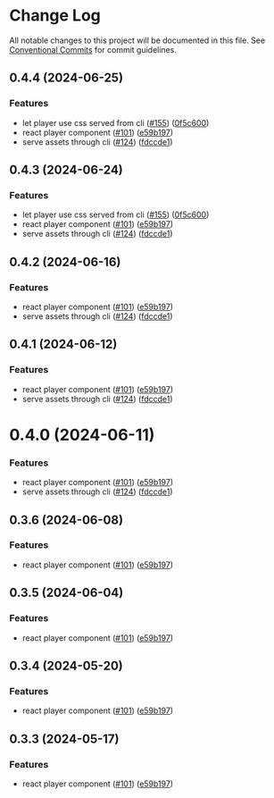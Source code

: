 # Change Log

All notable changes to this project will be documented in this file.
See [Conventional Commits](https://conventionalcommits.org) for commit guidelines.

## 0.4.4 (2024-06-25)


### Features

* let player use css served from cli ([#155](https://github.com/redotvideo/revideo/issues/155)) ([0f5c600](https://github.com/redotvideo/revideo/commit/0f5c600b43a0ef57f632c8e306bc7be361792351))
* react player component ([#101](https://github.com/redotvideo/revideo/issues/101)) ([e59b197](https://github.com/redotvideo/revideo/commit/e59b197be1d1d1b1940d2bdedbb3e3fb743125fc))
* serve assets through cli ([#124](https://github.com/redotvideo/revideo/issues/124)) ([fdccde1](https://github.com/redotvideo/revideo/commit/fdccde12f058811382e7e2084ebe4b9e05af1b80))





## 0.4.3 (2024-06-24)


### Features

* let player use css served from cli ([#155](https://github.com/redotvideo/revideo/issues/155)) ([0f5c600](https://github.com/redotvideo/revideo/commit/0f5c600b43a0ef57f632c8e306bc7be361792351))
* react player component ([#101](https://github.com/redotvideo/revideo/issues/101)) ([e59b197](https://github.com/redotvideo/revideo/commit/e59b197be1d1d1b1940d2bdedbb3e3fb743125fc))
* serve assets through cli ([#124](https://github.com/redotvideo/revideo/issues/124)) ([fdccde1](https://github.com/redotvideo/revideo/commit/fdccde12f058811382e7e2084ebe4b9e05af1b80))





## 0.4.2 (2024-06-16)


### Features

* react player component ([#101](https://github.com/redotvideo/revideo/issues/101)) ([e59b197](https://github.com/redotvideo/revideo/commit/e59b197be1d1d1b1940d2bdedbb3e3fb743125fc))
* serve assets through cli ([#124](https://github.com/redotvideo/revideo/issues/124)) ([fdccde1](https://github.com/redotvideo/revideo/commit/fdccde12f058811382e7e2084ebe4b9e05af1b80))





## 0.4.1 (2024-06-12)


### Features

* react player component ([#101](https://github.com/redotvideo/revideo/issues/101)) ([e59b197](https://github.com/redotvideo/revideo/commit/e59b197be1d1d1b1940d2bdedbb3e3fb743125fc))
* serve assets through cli ([#124](https://github.com/redotvideo/revideo/issues/124)) ([fdccde1](https://github.com/redotvideo/revideo/commit/fdccde12f058811382e7e2084ebe4b9e05af1b80))





# 0.4.0 (2024-06-11)


### Features

* react player component ([#101](https://github.com/redotvideo/revideo/issues/101)) ([e59b197](https://github.com/redotvideo/revideo/commit/e59b197be1d1d1b1940d2bdedbb3e3fb743125fc))
* serve assets through cli ([#124](https://github.com/redotvideo/revideo/issues/124)) ([fdccde1](https://github.com/redotvideo/revideo/commit/fdccde12f058811382e7e2084ebe4b9e05af1b80))





## 0.3.6 (2024-06-08)


### Features

* react player component ([#101](https://github.com/redotvideo/revideo/issues/101)) ([e59b197](https://github.com/redotvideo/revideo/commit/e59b197be1d1d1b1940d2bdedbb3e3fb743125fc))





## 0.3.5 (2024-06-04)


### Features

* react player component ([#101](https://github.com/redotvideo/revideo/issues/101)) ([e59b197](https://github.com/redotvideo/revideo/commit/e59b197be1d1d1b1940d2bdedbb3e3fb743125fc))





## 0.3.4 (2024-05-20)


### Features

* react player component ([#101](https://github.com/redotvideo/revideo/issues/101)) ([e59b197](https://github.com/redotvideo/revideo/commit/e59b197be1d1d1b1940d2bdedbb3e3fb743125fc))





## 0.3.3 (2024-05-17)


### Features

* react player component ([#101](https://github.com/redotvideo/revideo/issues/101)) ([e59b197](https://github.com/redotvideo/revideo/commit/e59b197be1d1d1b1940d2bdedbb3e3fb743125fc))
